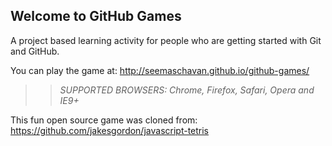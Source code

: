 ## Welcome to GitHub Games

A project based learning activity for people who are getting started with Git and GitHub.

You can play the game at: http://seemaschavan.github.io/github-games/

>> _*SUPPORTED BROWSERS*: Chrome, Firefox, Safari, Opera and IE9+_

This fun open source game was cloned from: https://github.com/jakesgordon/javascript-tetris
